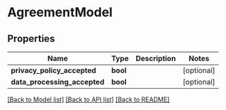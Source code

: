 # AgreementModel

## Properties
Name | Type | Description | Notes
------------ | ------------- | ------------- | -------------
**privacy_policy_accepted** | **bool** |  | [optional] 
**data_processing_accepted** | **bool** |  | [optional] 

[[Back to Model list]](../README.md#documentation-for-models) [[Back to API list]](../README.md#documentation-for-api-endpoints) [[Back to README]](../README.md)


